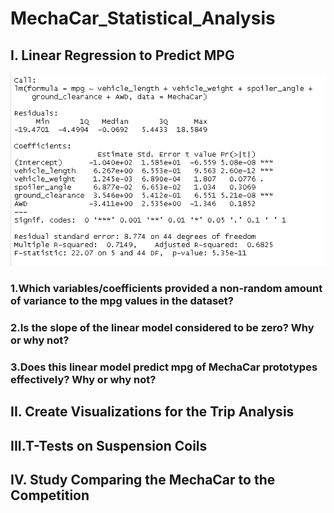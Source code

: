 # MechaCar_Statistical_Analysis

## I. Linear Regression to Predict MPG

![](images/DEL1.PNG)

### 1.Which variables/coefficients provided a non-random amount of variance to the mpg values in the dataset?

### 2.Is the slope of the linear model considered to be zero? Why or why not?

### 3.Does this linear model predict mpg of MechaCar prototypes effectively? Why or why not?





## II. Create Visualizations for the Trip Analysis

## III.T-Tests on Suspension Coils

## IV. Study Comparing the MechaCar to the Competition
